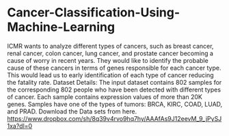 # Cancer-Classification-Using-Machine-Learning
ICMR wants to analyze different types of cancers, such as breast cancer, renal cancer, colon cancer, lung cancer, and prostate cancer becoming a cause of worry in recent years. They would like to identify the probable cause of these cancers in terms of genes responsible for each cancer type. This would lead us to early identification of each type of cancer reducing the fatality rate.     Dataset Details:   The input dataset contains 802 samples for the corresponding 802 people who have been detected with different types of cancer. Each sample contains expression values of more than 20K genes. Samples have one of the types of tumors: BRCA, KIRC, COAD, LUAD, and PRAD.
Download the Data sets from here. https://www.dropbox.com/sh/8q39v4rvo9hq7hy/AAAfAs9J12eevM_9_jPySJ1xa?dl=0
